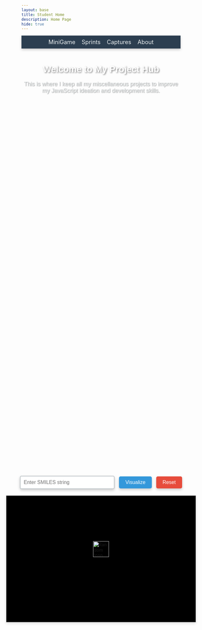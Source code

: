 ```yaml
---
layout: base
title: Student Home 
description: Home Page
hide: true
---
```


<!-- Submenu -->
<nav style="background-color: #2c3e50; padding: 10px 0; box-shadow: 0 4px 8px rgba(0, 0, 0, 0.2);">
    <ul style="list-style: none; margin: 0; padding: 0; display: flex; justify-content: center; gap: 20px;">
        <li><a href="http://127.0.0.1:4100/nisarg_shahstudent2025/2024/09/03/MiniGame.html" style="text-decoration: none; color: #ecf0f1; font-size: 18px;">MiniGame</a></li>
        <li><a href="http://127.0.0.1:4100/nisarg_shahstudent2025/2024/08/28/Hacks(Summary).html" style="text-decoration: none; color: #ecf0f1; font-size: 18px;">Sprints</a></li>
        <li><a href="http://127.0.0.1:4100/nisarg_shahstudent2025/2024/08/25/captures.html" style="text-decoration: none; color: #ecf0f1; font-size: 18px;">Captures</a></li>
        <li><a href="http://127.0.0.1:4100/nisarg_shahstudent2025/about/" style="text-decoration: none; color: #ecf0f1; font-size: 18px;">About</a></li>
    </ul>
</nav>

<div style="text-align: center; margin-top: 50px;">
    <h2 style="font-family: 'Arial', sans-serif; color: #fff; font-size: 28px; margin-bottom: 20px; text-shadow: 2px 2px 4px rgba(0, 0, 0, 0.5);">Welcome to My Project Hub</h2>
    <p style="font-family: 'Arial', sans-serif; color: #ecf0f1; font-size: 18px; max-width: 600px; margin: 0 auto 40px; text-shadow: 1px 1px 2px rgba(0, 0, 0, 0.5);">
        This is where I keep all my miscellaneous projects to improve my JavaScript ideation and development skills.
    </p>
</div>

<!-- Parent container with flexbox -->
<div style="display: flex; justify-content: center; align-items: center; flex-direction: column; min-height: 70vh; position: relative;">
    <div style="text-align: center; z-index: 2;">
        <input type="text" id="smilesInput" placeholder="Enter SMILES string" 
            style="width: 300px; padding: 10px; font-size: 16px; border: 2px solid #bdc3c7; border-radius: 5px; box-shadow: 0 4px 8px rgba(0, 0, 0, 0.2);">
        <button onclick="visualizeMolecule()" 
            style="padding: 10px 20px; margin-left: 10px; font-size: 16px; color: white; background-color: #3498db; border: none; border-radius: 5px; cursor: pointer; box-shadow: 0 4px 8px rgba(0, 0, 0, 0.2);">
            Visualize
        </button>
        <button onclick="resetViewer()" 
            style="padding: 10px 20px; margin-left: 10px; font-size: 16px; color: white; background-color: #e74c3c; border: none; border-radius: 5px; cursor: pointer; box-shadow: 0 4px 8px rgba(0, 0, 0, 0.2);">
            Reset
        </button>
        <!-- Viewer Box -->
        <div id="viewer" 
            style="width: 600px; height: 400px; border: 1px solid #ccc; margin-top: 20px; background-color: black; box-shadow: 0 4px 8px rgba(0, 0, 0, 0.1); display: flex; justify-content: center; align-items: center;">
        </div>
        <div id="loadingIndicator" 
            style="width: 600px; height: 400px; border: 1px solid #ccc; margin-top: 20px; display: none; justify-content: center; align-items: center; background-color: #ecf0f1; box-shadow: 0 4px 8px rgba(0, 0, 0, 0.1);">
            Loading 3Dmol... <div class="spinner" style="margin-left: 10px;"></div> 
        </div>
        <div id="errorFallback" 
            style="width: 600px; height: 400px; border: 1px solid #e74c3c; margin-top: 20px; display: none; color: #e74c3c; padding: 20px; box-shadow: 0 4px 8px rgba(0, 0, 0, 0.1);">
            Error loading 3Dmol. Please check your internet connection or try again later.
        </div>
    </div> 
    <!-- Random Image -->
    <div id="randomImage" onclick="sayRandomText();" style="position: absolute; cursor: pointer; z-index: 9999;">
        <img src="{{ site.baseurl }}/images/mort.png" alt="Random Icon" style="width: 50px; height: 50px;" />
    
</div>

<script src="https://3dmol.org/build/3Dmol.js"></script> 

<script>
    // Variables to control image movement
    let posX = Math.random() * (window.innerWidth - 50);
    let posY = Math.random() * (window.innerHeight - 50);
    let velocityX = 1;
    let velocityY = 1;

    // Function to move the image
    function moveImage() {
        const image = document.getElementById('randomImage');
        const imageWidth = image.offsetWidth;
        const imageHeight = image.offsetHeight;

        // Update the position
        posX += velocityX;
        posY += velocityY;

        // Bounce off the walls
        if (posX <= 0 || posX + imageWidth >= window.innerWidth) {
            velocityX = -velocityX;
        }
        if (posY <= 0 || posY + imageHeight >= window.innerHeight) {
            velocityY = -velocityY;
        }

        image.style.left = `${posX}px`;
        image.style.top = `${posY}px`;

        requestAnimationFrame(moveImage);
    }

    window.onload = () => {
        moveImage();
    };

    function sayRandomText() {
        const messages = ["Code code code!"];
        const randomMessage = messages[Math.floor(Math.random() * messages.length)];
        const synth = window.speechSynthesis;
        const utterThis = new SpeechSynthesisUtterance(randomMessage);
        synth.speak(utterThis);
    }

    let viewer;

    function visualizeMolecule() {
        const smiles = document.getElementById('smilesInput').value.trim();
        if (!smiles) {
            alert('Please enter a valid SMILES string.');
            return;
        }

        if (!viewer) {
            initializeViewer();
        }

        // Show loading indicator and hide other elements
        document.getElementById('loadingIndicator').style.display = 'flex';
        document.getElementById('viewer').style.display = 'none';
        document.getElementById('errorFallback').style.display = 'none';

        const url = `https://cactus.nci.nih.gov/chemical/structure/${encodeURIComponent(smiles)}/file?format=sdf`;

        fetch(url)
            .then(response => {
                if (!response.ok) {
                    throw new Error('Network response was not ok.');
                }
                return response.text();
            })
            .then(data => {
                viewer.clear();
                viewer.addModel(data, 'sdf'); 
                viewer.setStyle({}, { stick: {} });
                viewer.zoomTo(); 
                viewer.render();
                document.getElementById('loadingIndicator').style.display = 'none';
                document.getElementById('viewer').style.display = 'block';  
            })
            .catch(error => {
                console.error('Error fetching or processing molecule data:', error);
                document.getElementById('loadingIndicator').style.display = 'none';
                document.getElementById('errorFallback').style.display = 'flex';  
            });
    }

    function initializeViewer() {
        viewer = $3Dmol.createViewer('viewer', {
            defaultcolors: $3Dmol.rasmolElementColors,
            backgroundColor: '#000'  
        });
    }

    function resetViewer() {
        document.getElementById('smilesInput').value = '';
        if (viewer) {
            viewer.clear();
        }
    }


</script>